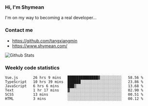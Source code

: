 ### Hi, I'm Shymean

I'm on my way to becoming a real developer...

### Contact me

- <https://github.com/tangxiangmin>
- <https://www.shymean.com/>

![Github Stats](https://github-readme-stats.vercel.app/api?username=tangxiangmin&show_icons=true&theme=dark)


###  Weekly code statistics

<!--START_SECTION:waka-->

```text
Vue.js       26 hrs 9 mins   ██████████████▓░░░░░░░░░░   58.56 %
TypeScript   10 hrs 39 mins  ██████░░░░░░░░░░░░░░░░░░░   23.86 %
JavaScript   6 hrs 6 mins    ███▒░░░░░░░░░░░░░░░░░░░░░   13.68 %
Text         1 hr 17 mins    ▓░░░░░░░░░░░░░░░░░░░░░░░░   02.90 %
SCSS         13 mins         ░░░░░░░░░░░░░░░░░░░░░░░░░   00.51 %
HTML         3 mins          ░░░░░░░░░░░░░░░░░░░░░░░░░   00.12 %
```

<!--END_SECTION:waka-->